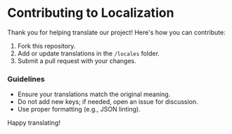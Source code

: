 # Contributing to Localization

Thank you for helping translate our project! Here's how you can contribute:

1. Fork this repository.
2. Add or update translations in the `/locales` folder.
3. Submit a pull request with your changes.

### Guidelines
- Ensure your translations match the original meaning.
- Do not add new keys; if needed, open an issue for discussion.
- Use proper formatting (e.g., JSON linting).

Happy translating!
